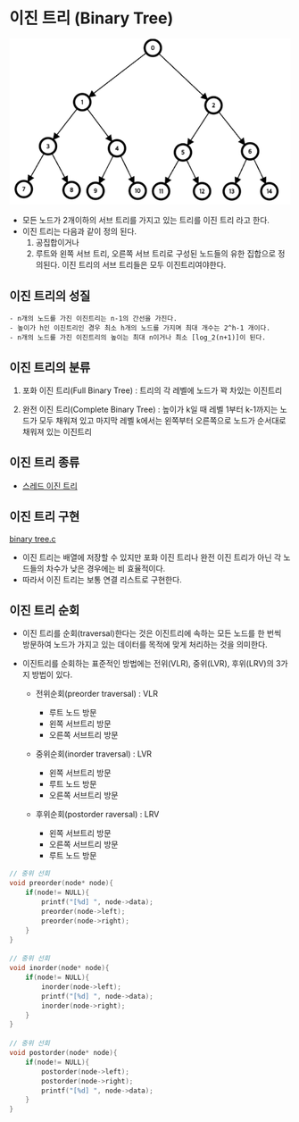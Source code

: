 # 이진 트리 (Binary Tree)

![binary tree](./img/binary%20tree.png)

- 모든 노드가 2개이하의 서브 트리를 가지고 있는 트리를 이진 트리 라고 한다.
- 이진 트리는 다음과 같이 정의 된다.
  1. 공집합이거나
  2. 루트와 왼쪽 서브 트리, 오른쪽 서브 트리로 구성된 노드들의 유한 집합으로 정의된다. 이진 트리의 서브 트리들은 모두 이진트리여야한다.

## 이진 트리의 성질

    - n개의 노드를 가진 이진트리는 n-1의 간선을 가진다.
    - 높이가 h인 이진트리인 경우 최소 h개의 노드를 가지며 최대 개수는 2^h-1 개이다.
    - n개의 노드를 가진 이진트리의 높이는 최대 n이거나 최소 [log_2(n+1)]이 된다.

## 이진 트리의 분류

1. 포화 이진 트리(Full Binary Tree) : 트리의 각 레벨에 노드가 꽉 차있는 이진트리

2. 완전 이진 트리(Complete Binary Tree) : 높이가 k일 때 레벨 1부터 k-1까지는 노드가 모두 채워져 있고 마지막 레벨 k에서는 왼쪽부터 오른쪽으로 노드가 순서대로 채워져 있는 이진트리

## 이진 트리 종류

- [스레드 이진 트리](./Thread%20binary%20tree/)

## 이진 트리 구현

[binary tree.c](./binary%20tree.c)

- 이진 트리는 배열에 저장할 수 있지만 포화 이진 트리나 완전 이진 트리가 아닌 각 노드들의 차수가 낮은 경우에는 비 효율적이다.
- 따라서 이진 트리는 보통 연결 리스트로 구현한다.

## 이진 트리 순회

- 이진 트리를 순회(traversal)한다는 것은 이진트리에 속하는 모든 노드를 한 번씩 방문하여 노드가 가지고 있는 데이터를 목적에 맞게 처리하는 것을 의미한다.
- 이진트리를 순회하는 표준적인 방법에는 전위(VLR), 중위(LVR), 후위(LRV)의 3가지 방법이 있다.

  - 전위순회(preorder traversal) : VLR

    - 루트 노드 방문
    - 왼쪽 서브트리 방문
    - 오른쪽 서브트리 방문

  - 중위순회(inorder traversal) : LVR

    - 왼쪽 서브트리 방문
    - 루트 노드 방문
    - 오른쪽 서브트리 방문

  - 후위순회(postorder raversal) : LRV

    - 왼쪽 서브트리 방문
    - 오른쪽 서브트리 방문
    - 루트 노드 방문

```c
// 중위 선회
void preorder(node* node){
    if(node!= NULL){
        printf("[%d] ", node->data);
        preorder(node->left);
        preorder(node->right);
    }
}

// 중위 선회
void inorder(node* node){
    if(node!= NULL){
        inorder(node->left);
        printf("[%d] ", node->data);
        inorder(node->right);
    }
}

// 중위 선회
void postorder(node* node){
    if(node!= NULL){
        postorder(node->left);
        postorder(node->right);
        printf("[%d] ", node->data);
    }
}
```
